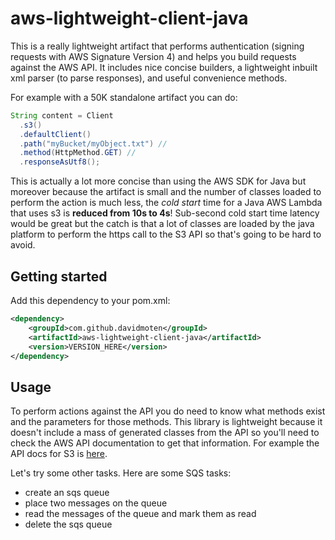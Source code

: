 # aws-lightweight-client-java
This is a really lightweight artifact that performs authentication (signing requests with AWS Signature Version 4) and helps you build requests against the AWS API. It includes nice concise builders, a lightweight inbuilt xml parser (to parse responses), and useful convenience methods. 

For example with a 50K standalone artifact you can do:

```java
String content = Client
  .s3() 
  .defaultClient() 
  .path("myBucket/myObject.txt") //
  .method(HttpMethod.GET) //
  .responseAsUtf8();
```

This is actually a lot more concise than using the AWS SDK for Java but moreover because the artifact is small and the number of classes loaded to perform the action is much less, the *cold start* time for a Java AWS Lambda that uses s3 is **reduced from 10s to 4s**! Sub-second cold start time latency would be great but the catch is that a lot of classes are loaded by the java platform to perform the https call to the S3 API so that's going to be hard to avoid.

## Getting started
Add this dependency to your pom.xml:

```xml
<dependency>
    <groupId>com.github.davidmoten</groupId>
    <artifactId>aws-lightweight-client-java</artifactId>
    <version>VERSION_HERE</version>
</dependency>
```

## Usage

To perform actions against the API you do need to know what methods exist and the parameters for those methods. This library is lightweight because it doesn't include a mass of generated classes from the API so you'll need to check the AWS API documentation to get that information. For example the API docs for S3 is [here](https://docs.aws.amazon.com/AmazonS3/latest/API/Welcome.html).

Let's try some other tasks. Here are some SQS tasks:

* create an sqs queue
* place two messages on the queue
* read the messages of the queue and mark them as read
* delete the sqs queue




